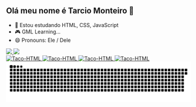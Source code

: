 ## Olá meu nome é Tarcio Monteiro 👋

- 🌱 Estou estudando HTML, CSS, JavaScript
- 🎮 GML Learning...
- 😄 Pronouns: Ele / Dele

<div>
  <a href="https://github.com/tacomonteiro">
  <img height="180em" src="https://github-readme-stats.vercel.app/api?username=tacomonteiro&show_icons=true&theme=dracula&incluid_all_commits=true&count_private=true"/>
  <img height="180em" src="https://github-readme-stats.vercel.app/api/top-langs/?username=tacomonteiro&layout=compact&langs_count=16&theme=dracula"/> 
</div>

<div>
  <img aling="center" alt="Taco-HTML" height="30" width="40" src="https://cdn.jsdelivr.net/gh/devicons/devicon@latest/icons/html5/html5-original.svg" />
  <img aling="center" alt="Taco-HTML" height="30" width="40" src="https://cdn.jsdelivr.net/gh/devicons/devicon@latest/icons/javascript/javascript-original.svg"/>
  <img aling="center" alt="Taco-HTML" height="30" width="40" src="https://cdn.jsdelivr.net/gh/devicons/devicon@latest/icons/css3/css3-original.svg"/>
  <img aling="center" alt="Taco-HTML" height="30" width="40" src="https://cdn.jsdelivr.net/gh/devicons/devicon@latest/icons/python/python-original.svg" />
            
          
</div>

<div>
<img src="https://raw.githubusercontent.com/tacomonteiro/tacomonteiro/output/snake.svg" alt="Snake animation" />
</div>

